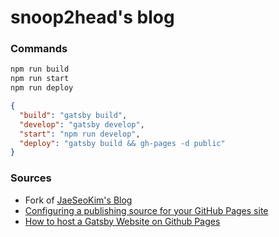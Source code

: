 # snoop2head's blog

### Commands

```bash
npm run build
npm run start
npm run deploy
```

```json
{
  "build": "gatsby build",
  "develop": "gatsby develop",
  "start": "npm run develop",
  "deploy": "gatsby build && gh-pages -d public"
}
```

### Sources

- Fork of [JaeSeoKim's Blog](https://github.com/JaeSeoKim/jaeseokim.github.io)
- [Configuring a publishing source for your GitHub Pages site](https://docs.github.com/en/pages/getting-started-with-github-pages/configuring-a-publishing-source-for-your-github-pages-site)
- [How to host a Gatsby Website on Github Pages](https://www.youtube.com/watch?v=8tz9zDmrEbA&t=303s)
